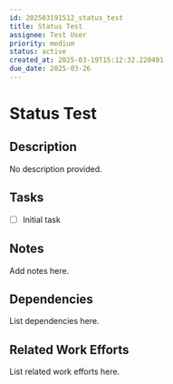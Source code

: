 ```yaml
---
id: 202503191512_status_test
title: Status Test
assignee: Test User
priority: medium
status: active
created_at: 2025-03-19T15:12:32.220491
due_date: 2025-03-26
---
```


# Status Test

## Description
No description provided.

## Tasks
- [ ] Initial task

## Notes
Add notes here.

## Dependencies
List dependencies here.

## Related Work Efforts
List related work efforts here.